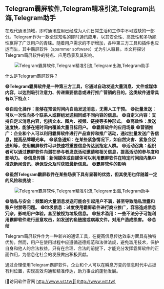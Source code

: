 ## **Telegram霸屏软件,Telegram精准引流,Telegram出海,Telegram助手**

在现代通讯领域，即时通讯应用已经成为人们日常生活和工作中不可或缺的一部分。Telegram作为一款全球知名的即时通讯应用，以其安全性、高效性和多功能性赢得了广泛用户的青睐。随着用户需求的不断增加，各种第三方工具和插件也应运而生，其中霸屏软件（spammer software）尤为引人瞩目。本文将探讨Telegram霸屏软件的特点、应用场景及其影响。

 <center><img src="https://vst.tw/MP4/tuiguang/png/6.png" alt="Telegram霸屏软件,Telegram精准引流,Telegram出海,Telegram助手"></center>

什么是Telegram霸屏软件？

**😄Telegram霸屏软件是一种第三方工具，它通过自动发送大量消息、文件或媒体内容，以达到吸引注意力、传递重要信息或进行推广营销的目的。这类软件通常具有以下特点：**

**😄自动化操作：能够在预设时间内自动发送消息，无需人工干预。**
**😄批量发送：可以一次性向多个联系人或群组发送相同或不同内容的信息。**
**😄自定义内容：支持自定义消息内容，包括文本、图片、视频、链接等多种形式。**
**😄高效性：发送速度快，能够在短时间内覆盖大量目标用户。**
**😄霸屏软件的应用场景**
**😄营销推广：企业和个人可以利用霸屏软件进行产品宣传和推广活动，通过批量发送广告信息，提高品牌曝光率。**
**😄紧急通知：在某些紧急情况下，如自然灾害、紧急会议通知等，使用霸屏软件可以快速将重要信息传达到指定人群。**
**😄活动召集：组织者可以通过霸屏软件向潜在参与者发送活动邀请和相关信息，提高活动的参与度和影响力。**
**😄信息传播：新闻媒体或自媒体可以利用霸屏软件在特定时间段内集中推送新闻资讯，确保受众及时获取最新信息。**
**😄霸屏软件的影响**

**😄虽然Telegram霸屏软件在某些场景下具有显著的优势，但其使用也伴随着一定的风险和挑战：**

 <center><img src="https://vst.tw/MP4/tuiguang/png/8.png" alt="Telegram霸屏软件,Telegram精准引流,Telegram出海,Telegram助手"></center>

**😄隐私与安全：频繁的大量消息发送可能会引起用户不满，甚至导致隐私泄露和账户封禁等问题。**
**😄垃圾信息：过度使用霸屏软件进行商业推广，容易造成信息冗杂，影响用户体验，甚至被视为垃圾信息。**
**😄技术滥用：一些不法分子可能利用霸屏软件进行恶意攻击，如发送钓鱼链接或病毒文件，对用户造成损害。**
**😄总结**

Telegram霸屏软件作为一种新兴的通讯工具，在提高信息传达效率方面具有独特优势。然而，用户在使用过程中应遵循道德规范和法律法规，避免滥用技术，保护自身和他人的合法权益。只有在合理、合法的前提下，才能充分发挥霸屏软件的正面作用，为信息化社会的发展做出积极贡献。

通过合理使用Telegram霸屏软件，企业和个人可以在瞬息万变的信息时代中占据有利位置，实现高效沟通和精准传达，助力事业的蓬勃发展。


[👻访问软件官网 http://www.vst.tw👻](http://www.vst.tw)
